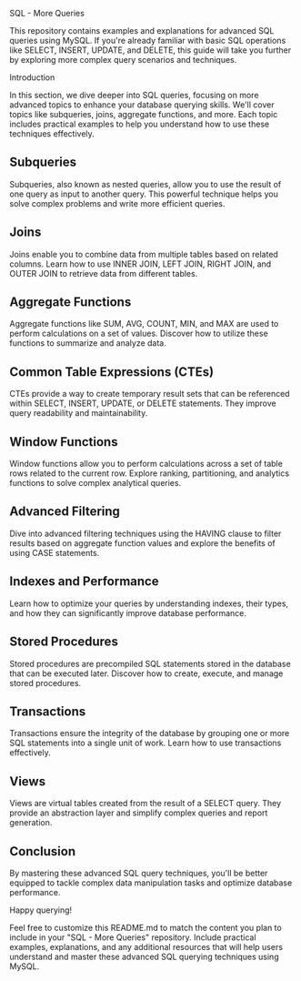 SQL - More Queries

This repository contains examples and explanations for advanced SQL queries using MySQL. If you're already familiar with basic SQL operations like SELECT, INSERT, UPDATE, and DELETE, this guide will take you further by exploring more complex query scenarios and techniques.

Introduction

In this section, we dive deeper into SQL queries, focusing on more advanced topics to enhance your database querying skills. We'll cover topics like subqueries, joins, aggregate functions, and more. Each topic includes practical examples to help you understand how to use these techniques effectively.

## Subqueries

Subqueries, also known as nested queries, allow you to use the result of one query as input to another query. This powerful technique helps you solve complex problems and write more efficient queries.

## Joins

Joins enable you to combine data from multiple tables based on related columns. Learn how to use INNER JOIN, LEFT JOIN, RIGHT JOIN, and OUTER JOIN to retrieve data from different tables.

## Aggregate Functions

Aggregate functions like SUM, AVG, COUNT, MIN, and MAX are used to perform calculations on a set of values. Discover how to utilize these functions to summarize and analyze data.

## Common Table Expressions (CTEs)

CTEs provide a way to create temporary result sets that can be referenced within SELECT, INSERT, UPDATE, or DELETE statements. They improve query readability and maintainability.

## Window Functions

Window functions allow you to perform calculations across a set of table rows related to the current row. Explore ranking, partitioning, and analytics functions to solve complex analytical queries.

## Advanced Filtering

Dive into advanced filtering techniques using the HAVING clause to filter results based on aggregate function values and explore the benefits of using CASE statements.

## Indexes and Performance

Learn how to optimize your queries by understanding indexes, their types, and how they can significantly improve database performance.

## Stored Procedures

Stored procedures are precompiled SQL statements stored in the database that can be executed later. Discover how to create, execute, and manage stored procedures.

## Transactions

Transactions ensure the integrity of the database by grouping one or more SQL statements into a single unit of work. Learn how to use transactions effectively.

## Views

Views are virtual tables created from the result of a SELECT query. They provide an abstraction layer and simplify complex queries and report generation.

## Conclusion

By mastering these advanced SQL query techniques, you'll be better equipped to tackle complex data manipulation tasks and optimize database performance.

Happy querying!

Feel free to customize this README.md to match the content you plan to include in your "SQL - More Queries" repository. Include practical examples, explanations, and any additional resources that will help users understand and master these advanced SQL querying techniques using MySQL.
